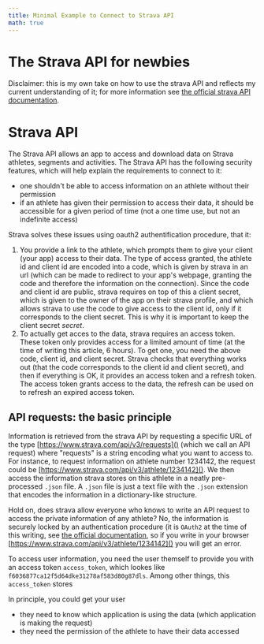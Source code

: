 ```yaml
---
title: Minimal Example to Connect to Strava API
math: true
---
```



# The Strava API for newbies
Disclaimer: this is my own take on how to use the strava API and reflects my current understanding of it; for more information see [the official strava API documentation](https://developers.strava.com/docs/).

# Strava API
The Strava API allows an app to access and download data on Strava athletes, segments and activities. The Strava API has the following security features, which will help explain the requirements to connect to it:

* one shouldn't be able to access information on an athlete without their permission
* if an athlete has given their permission to access their data, it should be accessible for a given period of time (not a one time use, but not an indefinite access)

Strava solves these issues using oauth2 authentification procedure, that it:

1. You provide a link to the athlete, which prompts them to give your client (your app) access to their data. The type of access granted, the athlete id and client id are encoded into a code, which is given by strava in an url (which can be made to redirect to your app's webpage, granting the code and therefore the information on the connection). Since the code and client id are public, strava requires on top of this a client secret, which is given to the owner of the app on their strava profile, and which allows strava to use the code to give access to the client id, only if it corresponds to the client secret. This is why it is important to keep the client secret _secret_.
2. To actually get acces to the data, strava requires an access token. These token only provides access for a limited amount of time (at the time of writing this article, 6 hours). To get one, you need the above code, client id, and client secret. Strava checks that everything works out (that the code corresponds to the client id and client secret), and then if everything is OK, it provides an access token and a refresh token. The access token grants access to the data, the refresh can be used on to refresh an expired access token.




## API requests: the basic principle
Information is retrieved from the strava API by requesting a specific URL of the type [https://www.strava.com/api/v3/requests]() (which we call an API request) where "requests" is a string encoding what you want to access to. For instance, to request information on athlete number 1234142, the request could be [https://www.strava.com/api/v3/athlete/1234142](). We then access the information strava stores on this athlete in a neatly pre-processed `.json` file. A `.json` file is just a text file with the `.json` extension that encodes the information in a dictionary-like structure.

Hold on, does strava allow everyone who knows to write an API request to access the private information of any athlete? No, the information is securely locked by an authentication procedure (it is `OAuth2` at the time of this writing, see [the official documentation](https://developers.strava.com/docs/authentication/), so if you write in your browser [https://www.strava.com/api/v3/athlete/1234142]() you will get an error.

To access user information, you need the user themself to provide you with an access token `access_token`, which lookes like `f6036877ca12f5d64dke31278af583d80g87dls`. Among other things, this `access_token` stores 


In principle, you could get your user 

- they need to know which application is using the data (which application is making the request)
- they need the permission of the athlete to have their data accessed

